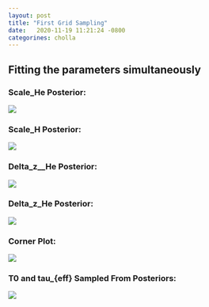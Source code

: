 ```yaml
---
layout: post
title: "First Grid Sampling"
date:   2020-11-19 11:21:24 -0800
categorines: cholla
---
```




## Fitting the  parameters simultaneously

### Scale_He Posterior:
<img src="{{ site.url }}assets/images/scale_He_grid_16.png">

### Scale_H Posterior:
<img src="{{ site.url }}assets/images/scale_H_grid_16.png">

### Delta_z__He Posterior:
<img src="{{ site.url }}assets/images/deltaZ_He_grid_16.png">

### Delta_z_He Posterior:
<img src="{{ site.url }}assets/images/deltaZ_H_grid_16.png">  


### Corner Plot:
<img src="{{ site.url }}assets/images/corner_grid_16.png">  



### T0 and tau_{eff} Sampled From Posteriors:

<img src="{{ site.url }}assets/images/fig_composite_sampling_grid_16.png">  

